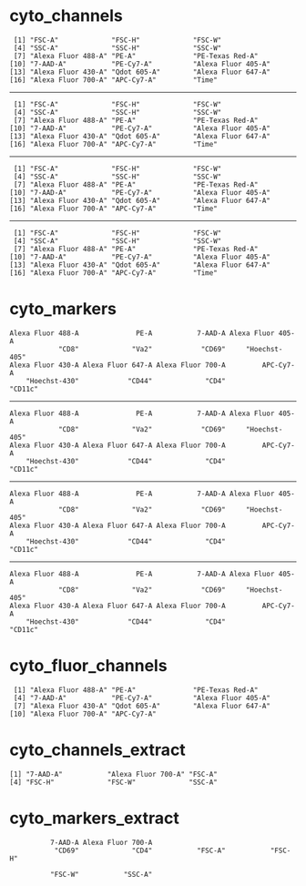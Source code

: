 # cyto_channels

     [1] "FSC-A"             "FSC-H"             "FSC-W"            
     [4] "SSC-A"             "SSC-H"             "SSC-W"            
     [7] "Alexa Fluor 488-A" "PE-A"              "PE-Texas Red-A"   
    [10] "7-AAD-A"           "PE-Cy7-A"          "Alexa Fluor 405-A"
    [13] "Alexa Fluor 430-A" "Qdot 605-A"        "Alexa Fluor 647-A"
    [16] "Alexa Fluor 700-A" "APC-Cy7-A"         "Time"             

---

     [1] "FSC-A"             "FSC-H"             "FSC-W"            
     [4] "SSC-A"             "SSC-H"             "SSC-W"            
     [7] "Alexa Fluor 488-A" "PE-A"              "PE-Texas Red-A"   
    [10] "7-AAD-A"           "PE-Cy7-A"          "Alexa Fluor 405-A"
    [13] "Alexa Fluor 430-A" "Qdot 605-A"        "Alexa Fluor 647-A"
    [16] "Alexa Fluor 700-A" "APC-Cy7-A"         "Time"             

---

     [1] "FSC-A"             "FSC-H"             "FSC-W"            
     [4] "SSC-A"             "SSC-H"             "SSC-W"            
     [7] "Alexa Fluor 488-A" "PE-A"              "PE-Texas Red-A"   
    [10] "7-AAD-A"           "PE-Cy7-A"          "Alexa Fluor 405-A"
    [13] "Alexa Fluor 430-A" "Qdot 605-A"        "Alexa Fluor 647-A"
    [16] "Alexa Fluor 700-A" "APC-Cy7-A"         "Time"             

---

     [1] "FSC-A"             "FSC-H"             "FSC-W"            
     [4] "SSC-A"             "SSC-H"             "SSC-W"            
     [7] "Alexa Fluor 488-A" "PE-A"              "PE-Texas Red-A"   
    [10] "7-AAD-A"           "PE-Cy7-A"          "Alexa Fluor 405-A"
    [13] "Alexa Fluor 430-A" "Qdot 605-A"        "Alexa Fluor 647-A"
    [16] "Alexa Fluor 700-A" "APC-Cy7-A"         "Time"             

# cyto_markers

    Alexa Fluor 488-A              PE-A           7-AAD-A Alexa Fluor 405-A 
                "CD8"             "Va2"            "CD69"     "Hoechst-405" 
    Alexa Fluor 430-A Alexa Fluor 647-A Alexa Fluor 700-A         APC-Cy7-A 
        "Hoechst-430"            "CD44"             "CD4"           "CD11c" 

---

    Alexa Fluor 488-A              PE-A           7-AAD-A Alexa Fluor 405-A 
                "CD8"             "Va2"            "CD69"     "Hoechst-405" 
    Alexa Fluor 430-A Alexa Fluor 647-A Alexa Fluor 700-A         APC-Cy7-A 
        "Hoechst-430"            "CD44"             "CD4"           "CD11c" 

---

    Alexa Fluor 488-A              PE-A           7-AAD-A Alexa Fluor 405-A 
                "CD8"             "Va2"            "CD69"     "Hoechst-405" 
    Alexa Fluor 430-A Alexa Fluor 647-A Alexa Fluor 700-A         APC-Cy7-A 
        "Hoechst-430"            "CD44"             "CD4"           "CD11c" 

---

    Alexa Fluor 488-A              PE-A           7-AAD-A Alexa Fluor 405-A 
                "CD8"             "Va2"            "CD69"     "Hoechst-405" 
    Alexa Fluor 430-A Alexa Fluor 647-A Alexa Fluor 700-A         APC-Cy7-A 
        "Hoechst-430"            "CD44"             "CD4"           "CD11c" 

# cyto_fluor_channels

     [1] "Alexa Fluor 488-A" "PE-A"              "PE-Texas Red-A"   
     [4] "7-AAD-A"           "PE-Cy7-A"          "Alexa Fluor 405-A"
     [7] "Alexa Fluor 430-A" "Qdot 605-A"        "Alexa Fluor 647-A"
    [10] "Alexa Fluor 700-A" "APC-Cy7-A"        

# cyto_channels_extract

    [1] "7-AAD-A"           "Alexa Fluor 700-A" "FSC-A"            
    [4] "FSC-H"             "FSC-W"             "SSC-A"            

# cyto_markers_extract

              7-AAD-A Alexa Fluor 700-A                                     
               "CD69"             "CD4"           "FSC-A"           "FSC-H" 
                                        
              "FSC-W"           "SSC-A" 


